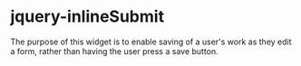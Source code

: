 jquery-inlineSubmit
===================

The purpose of this widget is to enable saving of a user's work as they edit a form, rather than having the user press a save button.